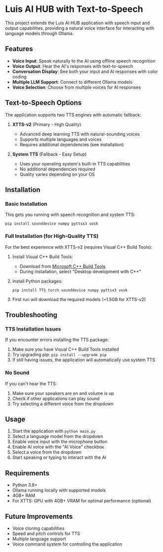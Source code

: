 # Luis AI HUB with Text-to-Speech

This project extends the Luis AI HUB application with speech input and output capabilities, providing a natural voice interface for interacting with language models through Ollama.

## Features

- **Voice Input**: Speak naturally to the AI using offline speech recognition
- **Voice Output**: Hear the AI's responses with text-to-speech
- **Conversation Display**: See both your input and AI responses with color coding
- **Multiple LLM Support**: Connect to different Ollama models
- **Voice Selection**: Choose from multiple voices for AI responses

## Text-to-Speech Options

The application supports two TTS engines with automatic fallback:

1. **XTTS-v2** (Primary - High Quality)
   - Advanced deep learning TTS with natural-sounding voices
   - Supports multiple languages and voices
   - Requires additional dependencies (see installation)

2. **System TTS** (Fallback - Easy Setup)
   - Uses your operating system's built-in TTS capabilities
   - No additional dependencies required
   - Quality varies depending on your OS

## Installation

### Basic Installation
This gets you running with speech recognition and system TTS:

```
pip install sounddevice numpy pyttsx3 vosk
```

### Full Installation (for High-Quality TTS)
For the best experience with XTTS-v2 (requires Visual C++ Build Tools):

1. Install Visual C++ Build Tools:
   - Download from [Microsoft C++ Build Tools](https://visualstudio.microsoft.com/visual-cpp-build-tools/)
   - During installation, select "Desktop development with C++"

2. Install Python packages:
   ```
   pip install TTS torch sounddevice numpy pyttsx3 vosk
   ```

3. First run will download the required models (~1.5GB for XTTS-v2)

## Troubleshooting

### TTS Installation Issues

If you encounter errors installing the TTS package:

1. Make sure you have Visual C++ Build Tools installed
2. Try upgrading pip: `pip install --upgrade pip`
3. If still having issues, the application will automatically use system TTS

### No Sound

If you can't hear the TTS:

1. Make sure your speakers are on and volume is up
2. Check if other applications can play sound
3. Try selecting a different voice from the dropdown

## Usage

1. Start the application with `python main.py`
2. Select a language model from the dropdown
3. Enable voice input with the microphone button
4. Enable AI voice with the "AI Voice" checkbox
5. Select a voice from the dropdown
6. Start speaking or typing to interact with the AI

## Requirements

- Python 3.8+
- Ollama running locally with supported models
- 4GB+ RAM
- For XTTS: GPU with 4GB+ VRAM for optimal performance (optional)

## Future Improvements

- Voice cloning capabilities
- Speed and pitch controls for TTS
- Multiple language support
- Voice command system for controlling the application
